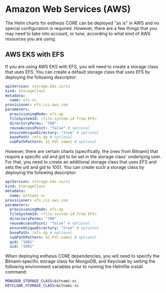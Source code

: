 # Amazon Web Services (AWS)
The Helm charts for esthesis CORE can be deployed "as is" in AWS and no special configuration is
required. However, there are a few things that you may need to take into account, or tune, according
to what kind of AWS resources you are using.

## AWS EKS with EFS
If you are using AWS EKS with EFS, you will need to create a storage class that uses EFS. You can
create a default storage class that uses EFS by deploying the following descriptor:

```yaml
apiVersion: storage.k8s.io/v1
kind: StorageClass
metadata:
  name: efs-sc
provisioner: efs.csi.aws.com
parameters:
  provisioningMode: efs-ap
  fileSystemId: <file-system-id from EFS>
  directoryPerms: "700"
  reuseAccessPoint: "false" # optional
  ensureUniqueDirectory: "true" # optional
  basePath: /efs-dp # optional
  subPathPattern: ${.PVC.name} # optional
```

However, there are certain charts (specifically, the ones from Bitnami) that require a specific
uid and gid to be set in the storage class' underlying user. For that, you need to create an additional
storage class that uses EFS and sets the uid and gid to 1001. You can create such a storage class
by deploying the following descriptor:

```yaml
apiVersion: storage.k8s.io/v1
kind: StorageClass
metadata:
  name: bitnami-sc
provisioner: efs.csi.aws.com
parameters:
  provisioningMode: efs-ap
  fileSystemId: <file-system-id from EFS>
  directoryPerms: "700"
  reuseAccessPoint: "false" # optional
  ensureUniqueDirectory: "true" # optional
  basePath: /efs-dp # optional
  subPathPattern: ${.PVC.name} # optional
  gid: "1001"
  uid: "1001"
```

When deploying esthesis CORE dependencies, you will need to specify the Bitnami-specific storage class
for MongoDB, and Keycloak by setting the following environment variables prior to running the Helmfile
install command:

```bash
MONGODB_STORAGE_CLASS=bitnami-sc
KEYCLOAK_STORAGE_CLASS=bitnami-sc
```

